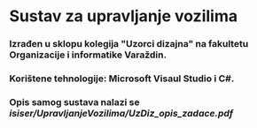 # Sustav za upravljanje vozilima 

### Izrađen u sklopu kolegija "Uzorci dizajna" na fakultetu Organizacije i informatike Varaždin.
### Korištene tehnologije: Microsoft Visaul Studio i C#. 

### Opis samog sustava nalazi se *isiser/UpravljanjeVozilima/UzDiz_opis_zadace.pdf*
